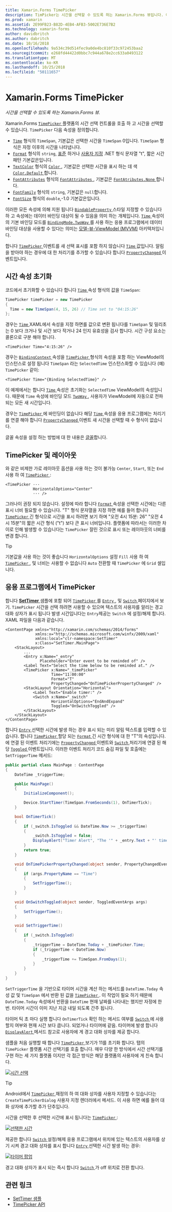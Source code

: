 ```yaml
---
title: Xamarin.Forms TimePicker
description: TimPicker는 시간을 선택할 수 있도록 하는 Xamarin.Forms 뷰입니다. 이 문서에서는 Xamarin.Forms 응용 프로그램에서 TimePicker를 사용 하는 방법을 설명 합니다.
ms.prod: xamarin
ms.assetid: 2E99FB23-B82D-4EB4-AFB3-5002E736E7B2
ms.technology: xamarin-forms
author: davidbritch
ms.author: dabritch
ms.date: 10/16/2018
ms.openlocfilehash: 9a534c39d514fec9a0de4bc810f33c972453baa2
ms.sourcegitcommit: e268fd44422d0bbc7c944a678e2cc633a0493122
ms.translationtype: MT
ms.contentlocale: ko-KR
ms.lasthandoff: 10/25/2018
ms.locfileid: "50111657"
---
```

# <a name="xamarinforms-timepicker"></a>Xamarin.Forms TimePicker

_시간을 선택할 수 있도록 하는 Xamarin.Forms 뷰._

Xamarin.Forms [ `TimePicker` ](xref:Xamarin.Forms.TimePicker) 플랫폼의 시간 선택 컨트롤을 호출 하 고 시간을 선택할 수 있습니다. `TimePicker` 다음 속성을 정의합니다.

- [`Time`](xref:Xamarin.Forms.TimePicker.Time) 형식의 `TimeSpan`, 기본값은 선택한 시간을 `TimeSpan` 0입니다. `TimeSpan` 형식은 자정 이후의 시간을 나타냅니다.
- [`Format`](xref:Xamarin.Forms.TimePicker.Format) 형식의 `string`, [표준](/dotnet/standard/base-types/standard-date-and-time-format-strings/) 하거나 [사용자 지정](/dotnet/standard/base-types/custom-date-and-time-format-strings/) .NET 형식 문자열 "t", 짧은 시간 패턴 기본값은입니다.
- [`TextColor`](xref:Xamarin.Forms.TimePicker.TextColor) 형식의 [ `Color` ](xref:Xamarin.Forms.Color), 기본값은 선택한 시간을 표시 하는 데 색 [ `Color.Default` ](xref:Xamarin.Forms.Color.Default)합니다.
- [`FontAttributes`](xref:Xamarin.Forms.TimePicker.FontAttributes) 형식의 [ `FontAttributes` ](xref:Xamarin.Forms.FontAttributes), 기본값은 [ `FontAtributes.None` ](xref:Xamarin.Forms.FontAttributes.None)합니다.
- [`FontFamily`](xref:Xamarin.Forms.TimePicker.FontFamily) 형식의 `string`, 기본값은 `null`합니다.
- [`FontSize`](xref:Xamarin.Forms.TimePicker.FontSize) 형식의 `double`,-1.0 기본값은입니다.

이러한 모든 속성에 의해 지원 됩니다 [ `BindableProperty` ](xref:Xamarin.Forms.BindableProperty) 스타일 지정할 수 있습니다 하 고 속성에는 데이터 바인딩 대상이 될 수 있음을 의미 하는 개체입니다. [ `Time` ](xref:Xamarin.Forms.TimePicker.Time) 속성이의 기본 바인딩 모드를 [ `BindingMode.TwoWay` ](xref:Xamarin.Forms.BindingMode.TwoWay)를 사용 하는 응용 프로그램에서 데이터 바인딩 대상을 사용할 수 있다는 의미는 [ 모델-뷰-ViewModel (MVVM)](~/xamarin-forms/enterprise-application-patterns/mvvm.md) 아키텍처입니다.

합니다 [ `TimePicker` ](xref:Xamarin.Forms.TimePicker) 이벤트를 새 선택 표시를 포함 하지 않습니다 [ `Time` ](xref:Xamarin.Forms.TimePicker.Time) 값입니다. 알림을 받아야 하는 경우에 대 한 처리기를 추가할 수 있습니다 합니다 [ `PropertyChanged` ](xref:Xamarin.Forms.BindableObject.PropertyChanged) 이벤트입니다.

## <a name="initializing-the-time-property"></a>시간 속성 초기화

코드에서 초기화할 수 있습니다 합니다 [ `Time` ](xref:Xamarin.Forms.TimePicker.Time) 속성 형식의 값을 `TimeSpan`:

```csharp
TimePicker timePicker = new TimePicker
{
  Time = new TimeSpan(4, 15, 26) // Time set to "04:15:26"
};
```

경우는 [ `Time` ](xref:Xamarin.Forms.TimePicker.Time) XAML에서 속성을 지정 하면를 값으로 변환 됩니다를 `TimeSpan` 및 밀리초는 0 보다 크거나 및 시간 보다 작거나 24 인지 유효성을 검사 합니다. 시간 구성 요소는 콜론으로 구분 해야 합니다.

```xaml
<TimePicker Time="4:15:26" />
```

경우는 [ `BindingContext` ](xref:Xamarin.Forms.BindableObject.BindingContext) 속성을 [ `TimePicker` ](xref:Xamarin.Forms.TimePicker) 형식의 속성을 포함 하는 ViewModel의 인스턴스로 설정 됩니다 `TimeSpan` 라는 `SelectedTime` 인스턴스화할 수 있습니다 (예) `TimePicker` 같이:

```xaml
<TimePicker Time="{Binding SelectedTime}" />
```

이 예제에서는 합니다 [ `Time` ](xref:Xamarin.Forms.TimePicker.Time) 속성은 초기화는 `SelectedTime` ViewModel의 속성입니다. 때문에 `Time` 속성에 바인딩 모드 [ `TwoWay` ](xref:Xamarin.Forms.BindingMode.TwoWay), 사용자가 ViewModel에 자동으로 전파 되는 모든 새 시간입니다.

경우는 [ `TimePicker` ](xref:Xamarin.Forms.TimePicker) 에 바인딩이 없습니다 해당 [ `Time` ](xref:Xamarin.Forms.TimePicker.Time) 속성을 응용 프로그램에는 처리기를 연결 해야 합니다 [ `PropertyChanged` ](xref:Xamarin.Forms.BindableObject.PropertyChanged) 이벤트 새 시간을 선택할 때 수 형식이 없습니다.

글꼴 속성을 설정 하는 방법에 대 한 내용은 [글꼴](~/xamarin-forms/user-interface/text/fonts.md)합니다.

## <a name="timepicker-and-layout"></a>TimePicker 및 레이아웃

와 같은 비제한 가로 레이아웃 옵션을 사용 하는 것이 불가능 `Center`, `Start`, 또는 `End` 사용 하 여 [ `TimePicker` ](xref:Xamarin.Forms.TimePicker):

```xaml
<TimePicker ···
            HorizontalOptions="Center"
            ··· />
```

그러나이 권장 되지 않습니다. 설정에 따라 합니다 [ `Format` ](xref:Xamarin.Forms.TimePicker.Format) 속성을 선택한 시간에는 다른 표시 너비 필요할 수 있습니다. "T" 형식 문자열을 지정 하면 예를 들어 합니다 [ `TimePicker` ](xref:Xamarin.Forms.TimePicker) 긴 형식으로 시간을 표시 하려면 보기 하며 "오전 4시 15분: 26" "오전 4시 15분"의 짧은 시간 형식 ("t") 보다 큰 표시 너비입니다. 플랫폼에 따라서는 이러한 차이로 인해 발생할 수 있습니다는 `TimePicker` 잘린 것으로 표시 또는 레이아웃의 너비를 변경 합니다.

> [!TIP]
> 기본값을 사용 하는 것이 좋습니다 `HorizontalOptions` 설정 `Fill` 사용 하 여 [ `TimePicker` ](xref:Xamarin.Forms.TimePicker), 및 너비는 사용할 수 없습니다 `Auto` 전환할 때 `TimePicker` 에 `Grid` 셀입니다.

## <a name="timepicker-in-an-application"></a>응용 프로그램에서 TimePicker

합니다 [ **SetTimer** ](https://developer.xamarin.com/samples/xamarin-forms/UserInterface/TimePicker/) 샘플에 포함 되어 [ `TimePicker` ](xref:Xamarin.Forms.TimePicker)를 [ `Entry` ](xref:Xamarin.Forms.Entry), 및 [ `Switch` ](xref:Xamarin.Forms.Switch) 페이지에서 보기. `TimePicker` 시간을 선택 하려면 사용할 수 있으며 텍스트의 사용자를 알리는 경고 대화 상자가 표시 됩니다 발생 시간입니다는 `Entry`제공는 `Switch` 에 설정/해제 합니다. XAML 파일을 다음과 같습니다.

```xaml
<ContentPage xmlns="http://xamarin.com/schemas/2014/forms"
             xmlns:x="http://schemas.microsoft.com/winfx/2009/xaml"
             xmlns:local="clr-namespace:SetTimer"
             x:Class="SetTimer.MainPage">
    <StackLayout>
        ...
        <Entry x:Name="_entry"
               Placeholder="Enter event to be reminded of" />
        <Label Text="Select the time below to be reminded at." />
        <TimePicker x:Name="_timePicker"
                    Time="11:00:00"
                    Format="T"
                    PropertyChanged="OnTimePickerPropertyChanged" />
        <StackLayout Orientation="Horizontal">
            <Label Text="Enable timer:" />
            <Switch x:Name="_switch"
                    HorizontalOptions="EndAndExpand"
                    Toggled="OnSwitchToggled" />
        </StackLayout>
    </StackLayout>
</ContentPage>
```

합니다 [ `Entry` ](xref:Xamarin.Forms.Entry) 선택한 시간에 발생 하는 경우 표시 되는 미리 알림 텍스트를 입력할 수 있습니다. 합니다 [ `TimePicker` ](xref:Xamarin.Forms.TimePicker) 할당 되는 [ `Format` ](xref:Xamarin.Forms.TimePicker.Format) 긴 시간 형식에 대 한 "T"의 속성입니다. 에 연결 된 이벤트 처리기에는 [ `PropertyChanged` ](xref:Xamarin.Forms.BindableObject.PropertyChanged) 이벤트와 [ `Switch` ](xref:Xamarin.Forms.Switch) 처리기에 연결 된 해당 [ `Toggled` ](xref:Xamarin.Forms.Switch.Toggled) 이벤트입니다. 이러한 이벤트 처리기 코드 숨김 파일 및 호출에는 `SetTriggerTime` 메서드:

```csharp
public partial class MainPage : ContentPage
{
    DateTime _triggerTime;

    public MainPage()
    {
        InitializeComponent();

        Device.StartTimer(TimeSpan.FromSeconds(1), OnTimerTick);
    }

    bool OnTimerTick()
    {
        if (_switch.IsToggled && DateTime.Now >= _triggerTime)
        {
            _switch.IsToggled = false;
            DisplayAlert("Timer Alert", "The '" + _entry.Text + "' timer has elapsed", "OK");
        }
        return true;
    }

    void OnTimePickerPropertyChanged(object sender, PropertyChangedEventArgs args)
    {
        if (args.PropertyName == "Time")
        {
            SetTriggerTime();
        }
    }

    void OnSwitchToggled(object sender, ToggledEventArgs args)
    {
        SetTriggerTime();
    }

    void SetTriggerTime()
    {
        if (_switch.IsToggled)
        {
            _triggerTime = DateTime.Today + _timePicker.Time;
            if (_triggerTime < DateTime.Now)
            {
                _triggerTime += TimeSpan.FromDays(1);
            }
        }
    }
}
```

`SetTriggerTime` 을 기반으로 타이머 시간을 계산 하는 메서드를 `DateTime.Today` 속성 값 및 `TimeSpan` 에서 반환 된 값을 [ `TimePicker` ](xref:Xamarin.Forms.TimePicker). 이 작업이 필요 하기 때문에 `DateTime.Today` 속성에서 반환을 `DateTime` 현재 날짜를 나타내는 했지만 자정에 한 번. 타이머 시간이 이미 지난 지금 내일 되도록 간주 됩니다.

타이머 틱 초 마다 실행 합니다 `OnTimerTick` 확인 하는 메서드 여부를 [ `Switch` ](xref:Xamarin.Forms.Switch) 에 사용할지 여부와 현재 시간 보다 큽니다. 되었거나 타이머에 같음. 타이머에 발생 합니다 [ `DisplayAlert` ](xref:Xamarin.Forms.Page.DisplayAlert*) 메서드 참고로 사용자에 게 경고 대화 상자를 제공 합니다.

샘플을 처음 실행할 때 합니다 [ `TimePicker` ](xref:Xamarin.Forms.TimePicker) 보기가 11를 초기화 합니다. 탭의 `TimePicker` 플랫폼 시간 선택기를 호출 합니다. 매우 다양 한 방식에서 시간 선택기를 구현 하는 세 가지 플랫폼 이지만 각 접근 방식은 해당 플랫폼의 사용자에 게 친숙 합니다.

[![시간 선택](timepicker-images/timepicker-open.png "시간 선택")](timepicker-images/timepicker-open-large.png#lightbox "시간 선택")

> [!TIP]
> Android에서 [ `TimePicker` ](xref:Xamarin.Forms.TimePicker) 재정의 하 여 대화 상자를 사용자 지정할 수 있습니다는 `CreateTimePickerDialog` 사용자 지정 렌더러에서 메서드. 이 사용 하면 예를 들어 대화 상자에 추가할 추가 단추입니다.

시간을 선택한 후 선택한 시간에 표시 됩니다는 [ `TimePicker` ](xref:Xamarin.Forms.TimePicker):

[![선택한 시간](timepicker-images/timepicker-selected.png "선택한 시간")](timepicker-images/timepicker-selected-large.png#lightbox "선택한 시간")

제공한 합니다 [ `Switch` ](xref:Xamarin.Forms.Switch) 설정/해제 응용 프로그램에서 위치에 있는 텍스트의 사용자를 상기 시켜 경고 대화 상자를 표시 합니다 [ `Entry` ](xref:Xamarin.Forms.Entry) 선택한 시간 발생 하는 경우:

[![타이머 팝업](timepicker-images/timer-test.png "타이머 팝업")](timepicker-images/timer-test-large.png#lightbox "타이머 팝업")

경고 대화 상자가 표시 되는 즉시 합니다 [ `Switch` ](xref:Xamarin.Forms.Switch) 가 off 위치로 전환 합니다.

## <a name="related-links"></a>관련 링크

- [SetTimer 샘플](https://developer.xamarin.com/samples/xamarin-forms/UserInterface/TimePicker/)
- [TimePicker API](xref:Xamarin.Forms.TimePicker)
